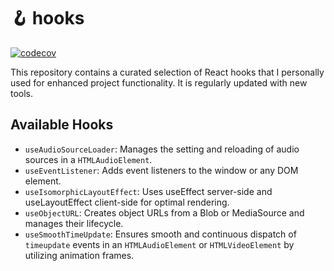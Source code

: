 # 🪝 hooks

[![codecov](https://codecov.io/gh/chanyatfu/hooks/graph/badge.svg?token=LXVFPBBP76)](https://codecov.io/gh/chanyatfu/hooks)

This repository contains a curated selection of React hooks that I personally used for enhanced project functionality. It is regularly updated with new tools.

## Available Hooks

- `useAudioSourceLoader`: Manages the setting and reloading of audio sources in a `HTMLAudioElement`.
- `useEventListener`: Adds event listeners to the window or any DOM element.
- `useIsomorphicLayoutEffect`: Uses useEffect server-side and useLayoutEffect client-side for optimal rendering.
- `useObjectURL`: Creates object URLs from a Blob or MediaSource and manages their lifecycle.
- `useSmoothTimeUpdate`: Ensures smooth and continuous dispatch of `timeupdate` events in an `HTMLAudioElement` or `HTMLVideoElement` by utilizing animation frames.
